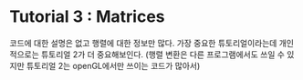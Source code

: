 # Tutorial 3 : Matrices

코드에 대한 설명은 없고 행렬에 대한 정보만 많다. 가장 중요한 튜토리얼이라는데 개인적으로는 튜토리얼 2가 더 중요해보인다. (행렬 변환은 다른 프로그램에서도 쓰일 수 있지만 튜토리얼 2는 openGL에서만 쓰이는 코드가 많아서)

